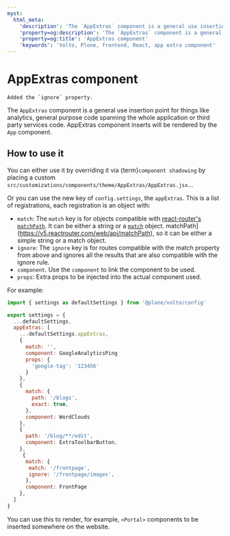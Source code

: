 ```yaml
---
myst:
  html_meta:
    'description': 'The `AppExtras` component is a general use insertion point for general purpose code spanning the whole application or for third party services code.'
    'property=og:description': 'The `AppExtras` component is a general use insertion point for general purpose code spanning the whole application or for third party services code.'
    'property=og:title': 'AppExtras component'
    'keywords': 'Volto, Plone, frontend, React, app extra component'
---
```


# AppExtras component

```{versionchanged} 17.11.6 and 16.30.3
Added the `ignore` property.
```

The `AppExtras` component is a general use insertion point for things like
analytics, general purpose code spanning the whole application or third party
services code. AppExtras component inserts will be rendered by the `App`
component.

## How to use it

You can either use it by overriding it via {term}`component shadowing` by placing
a custom `src/customizations/components/theme/AppExtras/AppExtras.jsx`...

Or you can use the new key of `config.settings`, the `appExtras`. This is
a list of registrations, each registration is an object with:

- `match`: The `match` key is for objects compatible with [react-router's `matchPath`](https://v5.reactrouter.com/web/api/matchPath). It can be either a string or a [`match`](https://v5.reactrouter.com/web/api/match) object.
  matchPath](https://v5.reactrouter.com/web/api/matchPath), so it can be either
  a simple string or a match object.
- `ignore`: The `ignore` key is for routes compatible with the match property from above and
  ignores all the results that are also compatible with the ignore rule.
- `component`. Use the `component` to link the component to be used.
- `props`: Extra props to be injected into the actual component used.

For example:

```jsx
import { settings as defaultSettings } from '@plone/volto/config'

export settings = {
  ...defaultSettings,
  appExtras: [
    ...defaultSettings.appExtras,
    {
      match: '',
      component: GoogleAnalyticsPing
      props: {
        'google-tag': '123456'
      }
    },
    {
      match: {
        path: '/blogs',
        exact: true,
      },
      component: WordClouds
    },
    {
      path: '/blog/**/edit',
      component: ExtraToolbarButton,
    },
     {
      match: {
       match: '/frontpage',
       ignore: '/frontpage/images',
      },
      component: FrontPage
    },
  ]
}
```

You can use this to render, for example, `<Portal>` components to be inserted
somewhere on the website.
